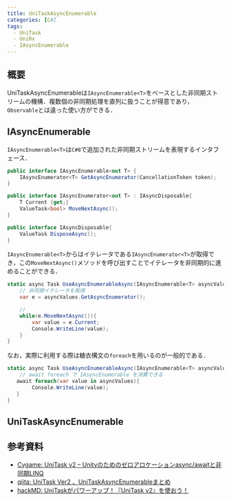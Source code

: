 ```yaml
---
title: UniTaskAsyncEnumerable
categories: [C#]
tags:
  - UniTask
  - UniRx
  - IAsyncEnumerable
---
```


## 概要

UniTaskAsyncEnumerableは`IAsyncEnumerable<T>`をベースとした非同期ストリームの機構．複数個の非同期処理を直列に扱うことが得意であり，`Observable`とは違った使い方ができる．


## IAsyncEnumerable

`IAsyncEnumerable<T>`は`C#8`で追加された非同期ストリームを表現するインタフェース．

```cs
public interface IAsyncEnumerable<out T> {
    IAsyncEnumerator<T> GetAsyncEnumerator(CancellationToken token);
}

public interface IAsyncEnumerator<out T> : IAsyncDisposable{
    T Current {get;}
    ValueTask<bool> MoveNextAsync();
}

public interface IAsyncDisposable{
    ValueTask DisposeAsync();
}
```

`IAsyncEnumerable<T>`からはイテレータである`IAsyncEnumerator<T>`が取得でき，この`MoveNextAsync()`メソッドを呼び出すことでイテレータを非同期的に進めることができる．

```cs
static async Task UseAsyncEnumerableAsync(IAsyncEnumerable<T> asyncValues){
    // 非同期イテレータを取得
    var e = asyncValues.GetAsyncEnumerator();

    // 
    while(e.MoveNextAsync()){
        var value = e.Current;
        Console.WriteLine(value);
    }
}
```

なお，実際に利用する際は糖衣構文の`foreach`を用いるのが一般的である．

```cs
static async Task UseAsyncEnumerableAsync(IAsyncEnumerable<T> asyncValues){
    // await foreach で IAsyncEnumerable を消費できる
   await foreach(var value in asyncValues){
        Console.WriteLine(value);
   }
}
```

## UniTaskAsyncEnumerable



## 参考資料
- [Cygame: UniTask v2 – Unityのためのゼロアロケーションasync/awaitと非同期LINQ](https://tech.cygames.co.jp/archives/3417/)
- [qiita: UniTask Ver2 、UniTaskAsyncEnumerableまとめ](https://qiita.com/toRisouP/items/8f66fd952eaffeaf3107)
- [hackMD: UniTaskがパワーアップ！『UniTask v2』を使おう！](https://hackmd.io/@-xLrSnFfROOeIeRnENCWcQ/HkVAMY5Sd)